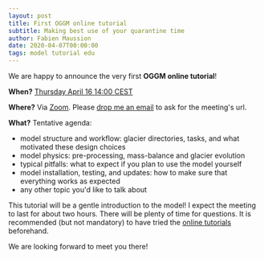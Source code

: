 ```yaml
---
layout: post
title: First OGGM online tutorial
subtitle: Making best use of your quarantine time
author: Fabien Maussion
date: 2020-04-07T00:00:00
tags: model tutorial edu
---
```


We are happy to announce the very first **OGGM online tutorial**!

**When?** [Thursday April 16 14:00 CEST](https://www.timeanddate.com/worldclock/fixedtime.html?msg=OGGM+online+tutorial&iso=20200416T14&p1=1889&ah=2)

**Where?** Via [Zoom](http://zoom.us). Please [drop me an email](https://fabienmaussion.info/) to ask for the meeting's url.

**What?** Tentative agenda:
- model structure and workflow: glacier directories, tasks, and what motivated these design choices
- model physics: pre-processing, mass-balance and glacier evolution
- typical pitfalls: what to expect if you plan to use the model yourself
- model installation, testing, and updates: how to make sure that everything works as expected
- any other topic you'd like to talk about

This tutorial will be a gentle introduction to the model!
I expect the meeting to last for about two hours. There will be plenty of time
for questions. It is recommended (but not mandatory) to have tried the
[online tutorials](https://edu.oggm.org/en/latest/oggm_tuto.html) beforehand.

 We are looking forward to meet you there!
